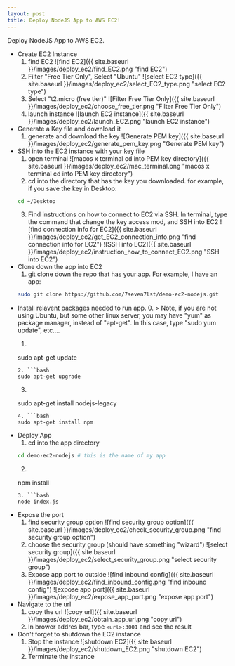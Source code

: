 ```yaml
---
layout: post
title: Deploy NodeJS App to AWS EC2!
---
```


Deploy NodeJS App to AWS EC2.

* Create EC2 Instance
  1. find  EC2 ![find  EC2]({{ site.baseurl }}/images/deploy_ec2/find_EC2.png "find EC2")
  2. Filter "Free Tier Only", Select "Ubuntu" ![select EC2 type]({{ site.baseurl }}/images/deploy_ec2/select_EC2_type.png "select EC2 type")
  4. Select "t2.micro (free tier)" ![Filter Free Tier Only]({{ site.baseurl }}/images/deploy_ec2/choose_free_tier.png "Filter Free Tier Only")
  5. launch instance ![launch EC2 instance]({{ site.baseurl }}/images/deploy_ec2/launch_EC2.png "launch EC2 instance")
* Generate a Key file and download it
  1. generate and download the key ![Generate PEM key]({{ site.baseurl }}/images/deploy_ec2/generate_pem_key.png "Generate PEM key")
* SSH into the EC2 instance with your key file
  1. open terminal ![macos x terminal cd into PEM key directory]({{ site.baseurl }}/images/deploy_ec2/mac_terminal.png "macos x terminal cd into PEM key directory")
  2. cd into the directory that has the key you downloaded. for example, if you save the key in Desktop:
  ```bash
  cd ~/Desktop
  ```
  3. Find instructions on how to connect to EC2 via SSH. In terminal, type the command that change the key access mod, and SSH into EC2 ![find connection info for EC2]({{ site.baseurl }}/images/deploy_ec2/get_EC2_connection_info.png "find connection info for EC2") ![SSH into EC2]({{ site.baseurl }}/images/deploy_ec2/instruction_how_to_connect_EC2.png "SSH into EC2")
* Clone down the app into EC2
  1. git clone down the repo that has your app. For example, I have an app:
  ```bash
  sudo git clone https://github.com/7seven7lst/demo-ec2-nodejs.git
  ```
* Install relavent packages needed to run app.
  0. > Note, if you are not using Ubuntu, but some other linux server, you may have "yum" as package manager, instead of "apt-get". In this case, type "sudo yum update", etc....
  1. ```bash
  sudo apt-get update
  ```
  2. ```bash
  sudo apt-get upgrade
  ```
  3. ```bash
  sudo apt-get install nodejs-legacy
  ```
  4. ```bash
  sudo apt-get install npm
  ```
* Deploy App
  1. cd into the app directory
  ```bash
  cd demo-ec2-nodejs # this is the name of my app
  ```
  2. ```bash
  npm install
  ```
  3. ```bash
  node index.js
  ```
* Expose the port
  1. find security group option ![find security group option]({{ site.baseurl }}/images/deploy_ec2/check_security_group.png "find security group option")
  2. choose the security group (should have something "wizard") ![select security group]({{ site.baseurl }}/images/deploy_ec2/select_security_group.png "select security group")
  3. Expose app port to outside ![find inbound config]({{ site.baseurl }}/images/deploy_ec2/find_inbound_config.png "find inbound config") ![expose app port]({{ site.baseurl }}/images/deploy_ec2/expose_app_port.png "expose app port")
* Navigate to the url
  1. copy the url ![copy url]({{ site.baseurl }}/images/deploy_ec2/obtain_app_url.png "copy url")
  2. In brower addres bar, type `<url>:3001` and see the result
* Don't forget to shutdown the EC2 instance
  1. Stop the instance ![shutdown EC2]({{ site.baseurl }}/images/deploy_ec2/shutdown_EC2.png "shutdown EC2")
  2. Terminate the instance
